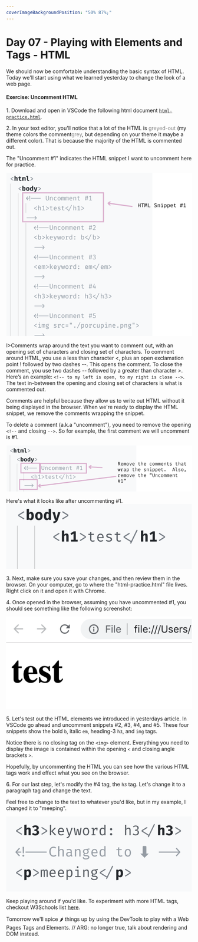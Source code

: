 ```yaml
---
coverImageBackgroundPosition: "50% 87%;"
---
```


# Day 07 - Playing with Elements and Tags - HTML

We should now be comfortable understanding the basic syntax of HTML. Today we'll start using what we learned yesterday to change the look of a web page.

#### Exercise: Uncomment HTML

1\. Download and open in VSCode the following html document [`html-practice.html`](public/src/html-practice.html).

2\. In your text editor, you'll notice that a lot of the HTML is <span style="color:grey">greyed-out </span> (my theme colors the comment<span style="color:grey">grey</span>, but depending on your theme it maybe a different color).  That is because the majority of the HTML is commented out.

The "Uncomment #1" indicates the HTML snippet I want to uncomment here for practice.

![](public/assets/6-first-website-html-intro.png)

I>Comments wrap around the text you want to comment out, with an opening set of characters and closing set of characters.  To comment around HTML, you use a less than character <, plus an open exclamation point ! followed by two dashes --.  This opens the comment.  To close the comment, you use two dashes -- followed by a greater than character >.  Here’s an example: `<!-- to my left is open, to my right is close -->`.  The text in-between the opening and closing set of characters is what is commented out.

Comments are helpful because they allow us to write out HTML without it being displayed in the browser.  When we're ready to display the HTML snippet, we remove the comments wrapping the snippet.

To delete a comment (a.k.a "uncomment"), you need to remove the opening `<!--` and closing `-->`.  So for example, the first comment we will uncomment is #1. 

![](public/assets/7-html-comments.png)

Here's what it looks like after uncommenting #1.
![](public/assets/8-uncommented.png)

3\. Next, make sure you save your changes, and then review them in the browser.  On your computer, go to where the "html-practice.html" file lives.  Right click on it and open it with Chrome.

4\.  Once opened in the browser, assuming you have uncommented #1, you should see something like the following screenshot:  

![](public/assets/uncomment-1.png)

5\. Let's test out the HTML elements we introduced in yesterdays article. In VSCode go ahead and uncomment snippets #2, #3, #4, and #5. These four snippets show the bold `b`, italic `em`, heading-3 `h3`, and `img` tags.

Notice there is no closing tag on the `<img>` element. Everything you need to display the image is contained within the opening `<` and closing angle brackets `>`.

Hopefully, by uncommenting the HTML you can see how the various HTML tags work and effect what you see on the browser.

6\. For our last step, let's modify the #4 tag, the `h3` tag.  Let's change it to a paragraph tag and change the text.

Feel free to change to the text to whatever you'd like, but in my example, I changed it to "meeping".

![](public/assets/h3-p.png)

Keep playing around if you'd like.  To experiment with more HTML tags, checkout W3Schools list [here](https://www.w3schools.com/tags/).

Tomorrow we'll spice 🌶 things up by using the DevTools to play with a Web Pages Tags and Elements.
// ARG: no longer true, talk about rendering and DOM instead.